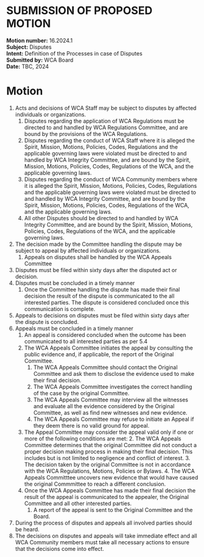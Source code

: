 # SUBMISSION OF PROPOSED MOTION

**Motion number:** 16.2024.1  
**Subject:** Disputes  
**Intent:** Definition of the Processes in case of Disputes  
**Submitted by:** WCA Board  
**Date:** TBC, 2024  

# Motion

1. Acts and decisions of WCA Staff may be subject to disputes by affected individuals or organizations.
   1. Disputes regarding the application of WCA Regulations must be directed to and handled by WCA Regulations Committee, and are bound by the provisions of the WCA Regulations.
   2. Disputes regarding the conduct of WCA Staff where it is alleged the Spirit, Mission, Motions, Policies, Codes, Regulations and the applicable governing laws were violated must be directed to and handled by WCA Integrity Committee, and are bound by the Spirit, Mission, Motions, Policies, Codes, Regulations of the WCA, and the applicable governing laws.
   3. Disputes regarding the conduct of WCA Community members where it is alleged the Spirit, Mission, Motions, Policies, Codes, Regulations and the applicable governing laws were violated must be directed to and handled by WCA Integrity Committee, and are bound by the Spirit, Mission, Motions, Policies, Codes, Regulations of the WCA, and the applicable governing laws. 
   4. All other Disputes should be directed to and handled by WCA Integrity Committee, and are bound by the Spirit, Mission, Motions, Policies, Codes, Regulations of the WCA, and the applicable governing laws.
2. The decision made by the Committee handling the dispute may be subject to appeal by affected individuals or organizations.
   1. Appeals on disputes shall be handled by the WCA Appeals Committee
3. Disputes must be filed within sixty days after the disputed act or decision.
4. Disputes must be concluded in a timely manner
   1. Once the Committee handling the dispute has made their final decision the result of the dispute is communicated to the all interested parties. The dispute is considered concluded once this communication is complete.
5. Appeals to decisions on disputes must be filed within sixty days after the dispute is concluded.
6. Appeals must be concluded in a timely manner
   1. An appeal is considered concluded when the outcome has been communicated to all interested parties as per 5.4
   2. The WCA Appeals Committee initiates the appeal by consulting the public evidence and, if applicable, the report of the Original Committee.
      1. The WCA Appeals Committee should contact the Original Committee and ask them to disclose the evidence used to make their final decision.
      2. The WCA Appeals Committee investigates the correct handling of the case by the original Committee.
      3. The WCA Appeals Committee may interview all the witnesses and evaluate all the evidence considered by the Original Committee, as well as find new witnesses and new evidence.
      4. The WCA Appeals Committee may refuse to initiate an Appeal if they deem there is no valid ground for appeal.
   3. The Appeal Committee may consider the appeal valid only if one or more of the following conditions are met:
      2. The WCA Appeals Committee determines that the original Committee did not conduct a proper decision making process in making their final decision. This includes but is not limited to negligence and conflict of interest.
      3. The decision taken by the original Committee is not in accordance with the WCA Regulations, Motions, Policies or Bylaws.
      4. The WCA Appeals Committtee uncovers new evidence that would have caused the original Commmittee to reach a different conclusion.
   4. Once the WCA Appeals Committee has made their final decision the result of the appeal is communicated to the appealer, the Original Committee and all other interested parties.
      1. A report of the appeal is sent to the Original Committee and the Board. 
7. During the process of disputes and appeals all involved parties should be heard.
8. The decisions on disputes and appeals will take immediate effect and all WCA Community members must take all necessary actions to ensure that the decisions come into effect.
